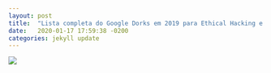 ```yaml
---
layout: post
title:  "Lista completa do Google Dorks em 2019 para Ethical Hacking e Penetration Testing"
date:   2020-01-17 17:59:38 -0200
categories: jekyll update
---
```


![](https://i0.wp.com/1.bp.blogspot.com/-bimr_TmdDo8/XQBG08GvwOI/AAAAAAAAB2Q/q1GgyjtyJ94uQfooMMfr0vSST_1C59uRACLcBGAs/s1600/PSUXK1560300676.png?w=696&ssl=1)

